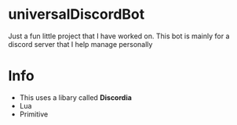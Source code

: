 # universalDiscordBot
Just a fun little project that I have worked on.
This bot is mainly for a discord server that I help manage personally

# Info
- This uses a libary called **Discordia**
- Lua
- Primitive
